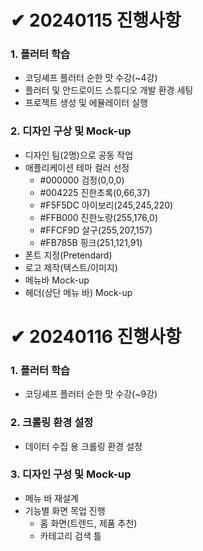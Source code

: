 # ✔ 20240115 진행사항
### 1. 플러터 학습
- 코딩셰프 플러터 순한 맛 수강(~4강)
- 플러터 및 안드로이드 스튜디오 개발 환경 세팅
- 프로젝트 생성 및 에뮬레이터 실행
### 2. 디자인 구상 및 Mock-up
- 디자인 팀(2명)으로 공동 작업
- 애플리케이션 테마 컬러 선정
    - #000000 검정(0,0,0)
    - #004225 진한초록(0,66,37)
    - #F5F5DC 아이보리(245,245,220)
    - #FFB000 진한노랑(255,176,0)
    - #FFCF9D 살구(255,207,157)
    - #FB785B 핑크(251,121,91)
- 폰트 지정(Pretendard)
- 로고 제작(텍스트/이미지)
- 메뉴바 Mock-up
- 헤더(상단 메뉴 바) Mock-up
# ✔ 20240116 진행사항
### 1. 플러터 학습
- 코딩셰프 플러터 순한 맛 수강(~9강)
### 2. 크롤링 환경 설정
- 데이터 수집 용 크롤링 환경 설정
### 3. 디자인 구성 및 Mock-up
- 메뉴 바 재설계
- 기능별 화면 목업 진행
    - 홈 화면(트렌드, 제품 추천)
    - 카테고리 검색 틀
